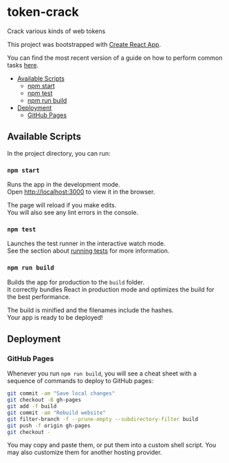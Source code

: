 ﻿# token-crack
Crack various kinds of web tokens

This project was bootstrapped with [Create React App](https://github.com/facebookincubator/create-react-app).

You can find the most recent version of a guide on how to perform common tasks [here](https://github.com/facebookincubator/create-react-app/blob/master/packages/react-scripts/template/README.md).

- [Available Scripts](#available-scripts)
  - [npm start](#npm-start)
  - [npm test](#npm-test)
  - [npm run build](#npm-run-build)
- [Deployment](#deployment)
  - [GitHub Pages](#github-pages)

## Available Scripts

In the project directory, you can run:

### `npm start`

Runs the app in the development mode.<br>
Open [http://localhost:3000](http://localhost:3000) to view it in the browser.

The page will reload if you make edits.<br>
You will also see any lint errors in the console.

### `npm test`

Launches the test runner in the interactive watch mode.  
See the section about [running tests](#running-tests) for more information.

### `npm run build`

Builds the app for production to the `build` folder.<br>
It correctly bundles React in production mode and optimizes the build for the best performance.

The build is minified and the filenames include the hashes.<br>
Your app is ready to be deployed!

## Deployment

### GitHub Pages

Whenever you run `npm run build`, you will see a cheat sheet with a sequence of commands to deploy to GitHub pages:

```sh
git commit -am "Save local changes"
git checkout -B gh-pages
git add -f build
git commit -am "Rebuild website"
git filter-branch -f --prune-empty --subdirectory-filter build
git push -f origin gh-pages
git checkout -
```

You may copy and paste them, or put them into a custom shell script. You may also customize them for another hosting provider.

